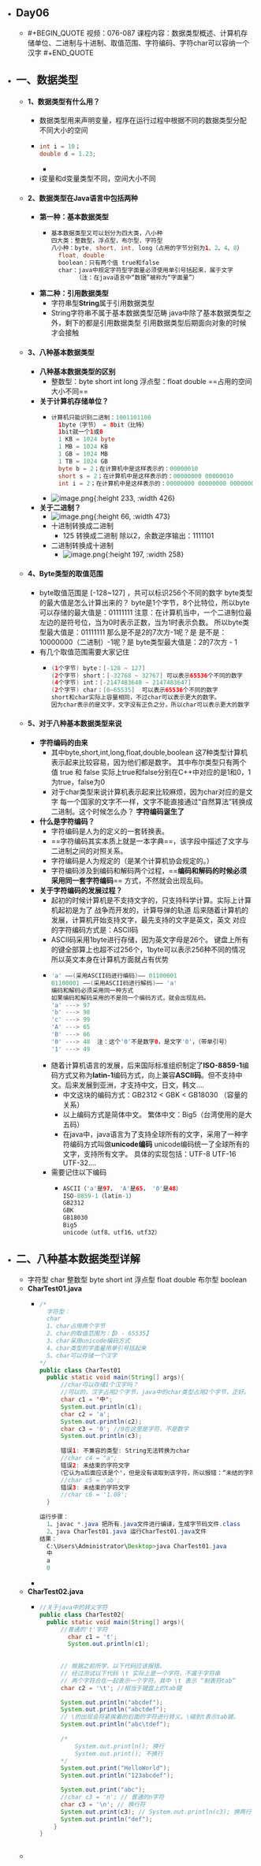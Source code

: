 - ## Day06
	- #+BEGIN_QUOTE
	  视频：076-087
	  课程内容：数据类型概述、计算机存储单位、二进制与十进制、取值范围、字符编码、字符char可以容纳一个汉字
	  #+END_QUOTE
- ## 一、数据类型
	- #### 1、数据类型有什么用？
		- 数据类型用来声明变量，程序在运行过程中根据不同的数据类型分配不同大小的空间
		- ```java
		  int i = 10；
		  double d = 1.23;
		  ```
			-
		- i变量和d变量类型不同，空间大小不同
	- #### 2、数据类型在Java语言中包括两种
		- **第一种：基本数据类型**
			- ```java
			  基本数据类型又可以划分为四大类，八小种
			  四大类：整数型，浮点型，布尔型，字符型
			  八小种：byte, short, int, long（占用的字节分别为1、2、4、8）
			  	float, double
			  	boolean：只有两个值 true和false
			  	char：java中规定字符型字面量必须使用单引号括起来，属于文字
			      	 （注：在java语言中“数据”被称为“字面量”）
			  ```
		- **第二种：引用数据类型**
			- 字符串型**String**属于引用数据类型
			- String字符串不属于基本数据类型范畴
			  java中除了基本数据类型之外，剩下的都是引用数据类型
			  引用数据类型后期面向对象的时候才会接触
	- #### 3、八种基本数据类型
		- **八种基本数据类型的区别**
			- 整数型：byte short int long 
			  浮点型：float double 
			  ==占用的空间大小不同==
		- **关于计算机存储单位？**
			- ```java
			  计算机只能识别二进制：1001101100
			  	1byte（字节） = 8bit（比特）
			  	1bit就一个1或0
			  	1 KB = 1024 byte
			  	1 MB = 1024 KB
			  	1 GB = 1024 MB
			  	1 TB = 1024 GB
			  	byte b = 2；在计算机中是这样表示的：00000010
			  	short s = 2；在计算机中是这样表示的：00000000 00000010
			  	int i = 2；在计算机中是这样表示的：00000000 00000000 00000000 00000010
			  ```
			- ![image.png](../assets/image_1644062730850_0.png){:height 233, :width 426}
		- **关于二进制？**
			- ![image.png](../assets/image_1644063140819_0.png){:height 66, :width 473}
			- 十进制转换成二进制
				- 125 转换成二进制
				  除以2，余数逆序输出：1111101
			- 二进制转换成十进制
				- ![image.png](../assets/image_1644218356229_0.png){:height 197, :width 258}
	- #### 4、Byte类型的取值范围
		- byte取值范围是 [-128~127] ，共可以标识256个不同的数字
		  byte类型的最大值是怎么计算出来的？
		  byte是1个字节，8个比特位，所以byte可以存储的最大值是：01111111
		  注意：在计算机当中，一个二进制位最左边的是符号位，当为0时表示正数，当为1时表示负数。
		  所以byte类型最大值是：01111111
		  那么是不是2的7次方-1呢？是
		  是不是：10000000（二进制）-1呢？是
		  byte类型最大值是：2的7次方 - 1
		- 有几个取值范围需要大家记住
			- ```java
			  (1个字节) byte：[-128 ~ 127]
			  (2个字节) short：[-32768 ~ 32767] 可以表示65536个不同的数字
			  (4个字节) int：[-2147483648 ~ 2147483647]
			  (2个字节) char：[0~65535]  可以表示65536个不同的数字
			  short和char实际上容量相同，不过char可以表示更大的数字。
			  因为char表示的是文字，文字没有正负之分，所以char可以表示更大的数字
			  ```
	- #### 5、对于八种基本数据类型来说
		- **字符编码的由来**
			- 其中byte,short,int,long,float,double,boolean
			  这7种类型计算机表示起来比较容易，因为他们都是数字。
			  其中布尔类型只有两个值 true 和 false
			  实际上true和false分别在C++中对应的是1和0，1为true，false为0
			- 对于char类型来说计算机表示起来比较麻烦，因为char对应的是文字
			  每一个国家的文字不一样，文字不能直接通过“自然算法”转换成二进制。这个时候怎么办？
			  **字符编码诞生了**
		- **什么是字符编码？**
			- 字符编码是人为的定义的一套转换表。
			- ==字符编码其实本质上就是一本字典==，该字段中描述了文字与二进制之间的对照关系。
			- 字符编码是人为规定的（是某个计算机协会规定的。）
			- 字符编码涉及到编码和解码两个过程，==**编码和解码的时候必须采用同一套字符编码**==
			  方式，不然就会出现乱码。
		- **关于字符编码的发展过程？**
			- 起初的时候计算机是不支持文字的，只支持科学计算。实际上计算机起初是为了
			  战争而开发的，计算导弹的轨道
			  后来随着计算机的发展，计算机开始支持文字，最先支持的文字是英文，英文
			  对应的字符编码方式是：ASCII码
			- ASCII码采用1byte进行存储，因为英文字母是26个。
			  键盘上所有的键全部算上也超不过256个，1byte可以表示256种不同的情况
			  所以英文本身在计算机方面就占有优势
			- ```java
			  'a' ——(采用ASCII码进行编码)—— 01100001
			  01100001 ——(采用ASCII码进行解码)—— 'a'
			  编码和解码必须采用同一种方式
			  如果编码和解码采用的不是同一个编码方式，就会出现乱码。
			  'a' ---> 97
			  'b' ---> 98
			  'c' ---> 99
			  'A' ---> 65
			  'B' ---> 66
			  '0' ---> 48  注：这个'0'不是数字0，是文字'0'，（带单引号）
			  '1' ---> 49
			  ```
			- 随着计算机语言的发展，后来国际标准组织制定了**ISO-8859-1**编码方式又称为**latin-1**编码方式，向上兼容**ASCII码**。但不支持中文。后来发展到亚洲，才支持中文，日文，韩文....
				- 中文这块的编码方式：GB2312 < GBK < GB18030 （容量的关系）
				- 以上编码方式是简体中文。
				  繁体中文：Big5（台湾使用的是大五码）
				- 在java中，java语言为了支持全球所有的文字，采用了一种字符编码方式叫做**unicode编码**
				  unicode编码统一了全球所有的文字，支持所有文字。
				  具体的实现包括：UTF-8 UTF-16 UTF-32....
			- 需要记住以下编码
				- ```java
				  ASCII（'a'是97， 'A'是65， '0'是48）
				  ISO-8859-1（latin-1）
				  GB2312
				  GBK
				  GB18030
				  Big5
				  unicode（utf8、utf16、utf32）
				  ```
- ## 二、八种基本数据类型详解
	- 字符型 char
	  整数型 byte short int 
	  浮点型 float double
	  布尔型 boolean
	- **CharTest01.java**
		- ```java
		  /*
		    字符型：
		    char
		    1、char占用两个字节
		    2、char的取值范围为：【0 - 65535】
		    3、char采用unicode编码方式
		    4、char类型的字面量用单引号括起来
		    5、char可以存储一个汉字
		  */
		  public class CharTest01
		    public static void main(String[] args){
		        //char可以存储1个汉字吗？	
		        //可以的，汉字占用2个字节，java中的char类型占用2个字节，正好。
		        char c1 = '中';
		        System.out.println(c1);
		        char c2 = 'a';
		        System.out.println(c2);
		        char c3 = '0'; //0在这里是字符，不是数字
		        System.out.println(c3); 
		            
		        错误1: 不兼容的类型: String无法转换为char
		        //char c4 = "a";
		        错误2: 未结束的字符文字
		       （它认为a后面应该是个'，但是没有读取到该字符，所以报错：“未结的字符文字”)
		        //char c5 = 'ab';
		        错误3: 未结束的字符文字
		        //char c6 = '1.08';       
		    }
		    
		  运行步骤：
		  	1、javac *.java 把所有.java文件进行编译，生成字节码文件.class
		  	2、java CharTest01.java 运行CharTest01.java文件
		  结果：
		  	C:\Users\Administrator\Desktop>java CharTest01.java
		  	中
		  	a
		  	0
		  ```
		-
	- **CharTest02.java**
		- ```java
		  //关于java中的转义字符
		  public class CharTest02{
		  	public static void main(String[] args){
		      	//普通的't'字符
		          char c1 = 't';
		          System.out.println(c1);
		        
		        
		  		// 根据之前所学，以下代码应该报错。
		  		// 经过测试以下代码 \t 实际上是一个字符，不属于字符串
		  		// 两个字符合在一起表示一个字符，其中 \t 表示 “制表符tab”
		  		char c2 = '\t'; //相当于键盘上的tab键
		  
		  		System.out.println("abcdef");
		  		System.out.println("abctdef");
		  		// \的出现会将紧挨着的后面的字符进行转义。\碰到t表示tab键。
		  		System.out.println("abc\tdef");
		  		
		  		/*
		  			System.out.println(); 换行
		  			System.out.print(); 不换行
		  		*/
		  		System.out.print("HelloWorld");
		  		System.out.println("123abcdef");
		  
		  		System.out.print("abc");
		  		//char c3 = 'n'; // 普通的n字符
		  		char c3 = '\n'; // 换行符
		  		System.out.print(c3); // System.out.println(c3); 换两行
		  		System.out.println("def"); 
		      }
		  }
		      
		  ```
	-
